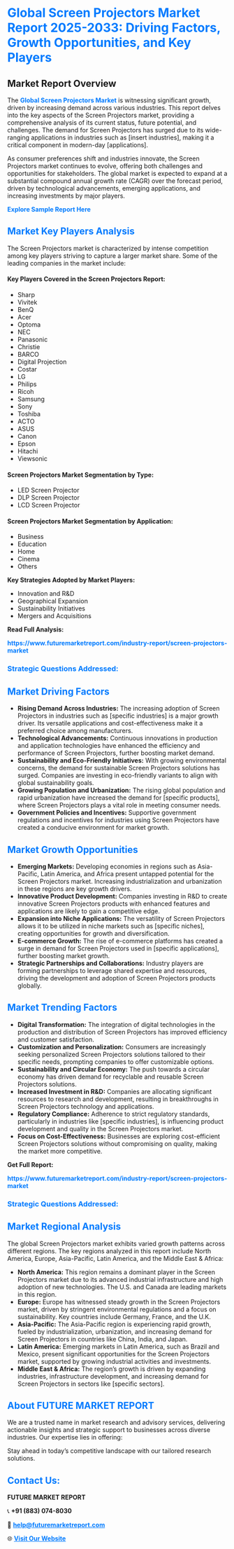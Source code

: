 <h1 style="color: #007BFF;">Global Screen Projectors Market Report 2025-2033: Driving Factors, Growth Opportunities, and Key Players</h1>

<section id="overview">
<h2>Market Report Overview</h2>
<p>The <a href="https://www.futuremarketreport.com/industry-report/screen-projectors-market" style="color: #007BFF; text-decoration: none;"><strong>Global Screen Projectors Market</strong></a> is witnessing significant growth, driven by increasing demand across various industries. This report delves into the key aspects of the Screen Projectors market, providing a comprehensive analysis of its current status, future potential, and challenges. The demand for Screen Projectors has surged due to its wide-ranging applications in industries such as [insert industries], making it a critical component in modern-day [applications].</p>
<p>As consumer preferences shift and industries innovate, the Screen Projectors market continues to evolve, offering both challenges and opportunities for stakeholders. The global market is expected to expand at a substantial compound annual growth rate (CAGR) over the forecast period, driven by technological advancements, emerging applications, and increasing investments by major players.</p>
</section>

<section id="overview">
<p><a href="https://www.futuremarketreport.com/request-sample/reportId=89060" style="color: #007BFF; text-decoration: none;"><strong>Explore Sample Report Here</strong></a></p>
</section>

<section id="key-players">
<h2 style="color: #007BFF;">Market Key Players Analysis</h2>
<p>The Screen Projectors market is characterized by intense competition among key players striving to capture a larger market share. Some of the leading companies in the market include:</p>
<h4>Key Players Covered in the Screen Projectors Report:</h4>
<ul><li>Sharp</li><li>Vivitek</li><li>BenQ</li><li>Acer</li><li>Optoma</li><li>NEC</li><li>Panasonic</li><li>Christie</li><li>BARCO</li><li>Digital Projection</li><li>Costar</li><li>LG</li><li>Philips</li><li>Ricoh</li><li>Samsung</li><li>Sony</li><li>Toshiba</li><li>ACTO</li><li>ASUS</li><li>Canon</li><li>Epson</li><li>Hitachi</li><li>Viewsonic</li></ul>
<h4>Screen Projectors Market Segmentation by Type:</h4>
<ul><li>LED Screen Projector</li><li>DLP Screen Projector</li><li>LCD Screen Projector</li></ul>

<h4>Screen Projectors Market Segmentation by Application:</h4>
<ul><li>Business</li><li>Education</li><li>Home</li><li>Cinema</li><li>Others</li></ul>
<p><strong>Key Strategies Adopted by Market Players:</strong></p>
<ul>
<li>Innovation and R&D</li>
<li>Geographical Expansion</li>
<li>Sustainability Initiatives</li>
<li>Mergers and Acquisitions</li>
</ul>
</section>

<section>
<p><strong>Read Full Analysis: </strong></p><a href="https://www.futuremarketreport.com/industry-report/screen-projectors-market" style="color: #007BFF; text-decoration: none;"><strong>https://www.futuremarketreport.com/industry-report/screen-projectors-market</strong></a>
<h3 style="color: #007BFF;">Strategic Questions Addressed:</h3>
</section>

<section id="driving-factors">
<h2 style="color: #007BFF;">Market Driving Factors</h2>
<ul>
<li><strong>Rising Demand Across Industries:</strong> The increasing adoption of Screen Projectors in industries such as [specific industries] is a major growth driver. Its versatile applications and cost-effectiveness make it a preferred choice among manufacturers.</li>
<li><strong>Technological Advancements:</strong> Continuous innovations in production and application technologies have enhanced the efficiency and performance of Screen Projectors, further boosting market demand.</li>
<li><strong>Sustainability and Eco-Friendly Initiatives:</strong> With growing environmental concerns, the demand for sustainable Screen Projectors solutions has surged. Companies are investing in eco-friendly variants to align with global sustainability goals.</li>
<li><strong>Growing Population and Urbanization:</strong> The rising global population and rapid urbanization have increased the demand for [specific products], where Screen Projectors plays a vital role in meeting consumer needs.</li>
<li><strong>Government Policies and Incentives:</strong> Supportive government regulations and incentives for industries using Screen Projectors have created a conducive environment for market growth.</li>
</ul>
</section>

<section id="growth-opportunities">
<h2 style="color: #007BFF;">Market Growth Opportunities</h2>
<ul>
<li><strong>Emerging Markets:</strong> Developing economies in regions such as Asia-Pacific, Latin America, and Africa present untapped potential for the Screen Projectors market. Increasing industrialization and urbanization in these regions are key growth drivers.</li>
<li><strong>Innovative Product Development:</strong> Companies investing in R&D to create innovative Screen Projectors products with enhanced features and applications are likely to gain a competitive edge.</li>
<li><strong>Expansion into Niche Applications:</strong> The versatility of Screen Projectors allows it to be utilized in niche markets such as [specific niches], creating opportunities for growth and diversification.</li>
<li><strong>E-commerce Growth:</strong> The rise of e-commerce platforms has created a surge in demand for Screen Projectors used in [specific applications], further boosting market growth.</li>
<li><strong>Strategic Partnerships and Collaborations:</strong> Industry players are forming partnerships to leverage shared expertise and resources, driving the development and adoption of Screen Projectors products globally.</li>
</ul>
</section>

<section id="trending-factors">
<h2 style="color: #007BFF;">Market Trending Factors</h2>
<ul>
<li><strong>Digital Transformation:</strong> The integration of digital technologies in the production and distribution of Screen Projectors has improved efficiency and customer satisfaction.</li>
<li><strong>Customization and Personalization:</strong> Consumers are increasingly seeking personalized Screen Projectors solutions tailored to their specific needs, prompting companies to offer customizable options.</li>
<li><strong>Sustainability and Circular Economy:</strong> The push towards a circular economy has driven demand for recyclable and reusable Screen Projectors solutions.</li>
<li><strong>Increased Investment in R&D:</strong> Companies are allocating significant resources to research and development, resulting in breakthroughs in Screen Projectors technology and applications.</li>
<li><strong>Regulatory Compliance:</strong> Adherence to strict regulatory standards, particularly in industries like [specific industries], is influencing product development and quality in the Screen Projectors market.</li>
<li><strong>Focus on Cost-Effectiveness:</strong> Businesses are exploring cost-efficient Screen Projectors solutions without compromising on quality, making the market more competitive.</li>
</ul>
</section>

<section>
<p><strong>Get Full Report: </strong></p><a href="https://www.futuremarketreport.com/industry-report/screen-projectors-market" style="color: #007BFF; text-decoration: none;"><strong>https://www.futuremarketreport.com/industry-report/screen-projectors-market</strong></a>
<h3 style="color: #007BFF;">Strategic Questions Addressed:</h3>
</section>


<section id="regional-analysis">
<h2 style="color: #007BFF;">Market Regional Analysis</h2>
<p>The global Screen Projectors market exhibits varied growth patterns across different regions. The key regions analyzed in this report include North America, Europe, Asia-Pacific, Latin America, and the Middle East & Africa:</p>
<ul>
<li><strong>North America:</strong> This region remains a dominant player in the Screen Projectors market due to its advanced industrial infrastructure and high adoption of new technologies. The U.S. and Canada are leading markets in this region.</li>
<li><strong>Europe:</strong> Europe has witnessed steady growth in the Screen Projectors market, driven by stringent environmental regulations and a focus on sustainability. Key countries include Germany, France, and the U.K.</li>
<li><strong>Asia-Pacific:</strong> The Asia-Pacific region is experiencing rapid growth, fueled by industrialization, urbanization, and increasing demand for Screen Projectors in countries like China, India, and Japan.</li>
<li><strong>Latin America:</strong> Emerging markets in Latin America, such as Brazil and Mexico, present significant opportunities for the Screen Projectors market, supported by growing industrial activities and investments.</li>
<li><strong>Middle East & Africa:</strong> The region’s growth is driven by expanding industries, infrastructure development, and increasing demand for Screen Projectors in sectors like [specific sectors].</li>
</ul>
</section>

<footer>
<h2 style="color: #007BFF;">About FUTURE MARKET REPORT</h2>
<p>We are a trusted name in market research and advisory services, delivering actionable insights and strategic support to businesses across diverse industries. Our expertise lies in offering:</p>

<p>Stay ahead in today’s competitive landscape with our tailored research solutions.</p>

<h2 style="color: #007BFF;">Contact Us:</h2>
<p><strong>FUTURE MARKET REPORT</strong></p>
<p>📞 <strong>+91 (883) 074-8030</strong></p>
<p>📧 <strong><a href="mailto:help@futuremarketreport.com" style="color: #007BFF;">help@futuremarketreport.com</a></strong></p>
<p>🌐 <strong><a href="https://www.futuremarketreport.com/" style="color: #007BFF;">Visit Our Website</a></strong></p>
</footer>
